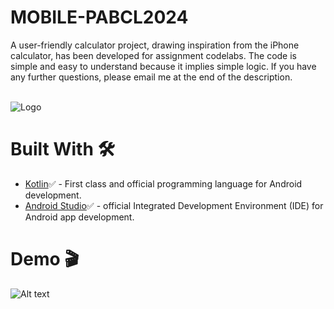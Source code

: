 # MOBILE-PABCL2024

A user-friendly calculator project, drawing inspiration from the iPhone calculator, has been developed for assignment codelabs. The code is simple and easy to understand because it implies simple logic. If you have any further questions, please email me at the end of the description.
<br>
<br>

![Logo](https://blogger.googleusercontent.com/img/b/R29vZ2xl/AVvXsEjRCxl7GGxflQoamqaucgrH0IikHkeGrPHycfiCBAN8lU4ES7LEPkhwMOKkctGsQvP9kZXP3J5qN-xVAItkFi0er8kuJs26gVf2kwAjKcl7EeLvBSkwXveqWpWMx_kD8lryE1hmUdyk6HWJCNo_eaJ7GjoyW6UQVEfddVUJWdbrID7p30qxB3p3B22y/s1600/Android%20Devs%20Banner%20.png)

<h1>Built With 🛠</h1>
<ul>
  <li><a href="https://kotlinlang.org/">Kotlin</a>✅ - First class and official programming language for Android development.</li>
  <li><a href="https://developer.android.com/studio?gclid=CjwKCAiAzJOtBhALEiwAtwj8thOKLRSOeXXGGsTZlnY9DpSwK-Xnag7YE46YE8eTAPO2eUVaAZhncBoCmVgQAvD_BwE&gclsrc=aw.ds">Android Studio</a>✅ - official Integrated Development Environment (IDE) for Android app development.</li>
</ul>

<h1>Demo 🎬</h1>
<img
  src="/path/to/img.jpg"
  alt="Alt text"
  title="Optional title"
  style="display: inline-block; margin: 0 auto; max-width: 300px">
